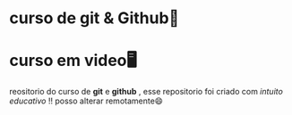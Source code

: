 # curso de git & Github🐙
# curso em video🖥️
 reositorio do curso de **git** e **github** , esse repositorio foi criado com  *intuito educativo* !!
posso alterar remotamente😄
